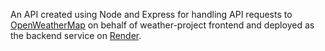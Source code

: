An API created using Node and Express for handling API requests to [OpenWeatherMap](https://openweathermap.org) on behalf of weather-project frontend and deployed as the backend service on [Render](render.com).
